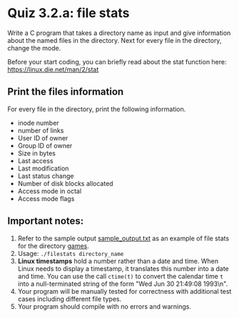 # Quiz 3.2.a: file stats

Write a C program that takes a directory name as input and give information about the named files in the directory. Next for every file in the directory, change the mode.

Before your start coding, you can briefly read about the stat function here: https://linux.die.net/man/2/stat

## Print the files information
For every file in the directory, print the following information.

- inode number
- number of links
- User ID of owner
- Group ID of owner
- Size in bytes
- Last access
- Last modification
- Last status change
- Number of disk blocks allocated
- Access mode in octal
- Access mode flags

## Important notes:
1. Refer to the sample output [sample_output.txt](sample_output.txt) as an example of file stats for the directory [games](games).
1. Usage: `./filestats directory_name`
1. **Linux timestamps** hold a number rather than a date and time. When Linux needs to display a timestamp, it translates this number into a date and time. You can use the call `ctime(t)` to convert the calendar time `t` into a null-terminated string of the form "Wed Jun 30 21:49:08 1993\n".
1. Your program will be manually tested for correctness with additional test cases including different file types.
1. Your program should compile with no errors and warnings.